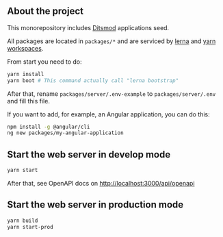 ## About the project

This monorepository includes [Ditsmod](https://ditsmod.github.io/en/docs/intro) applications seed.

All packages are located in `packages/*` and are serviced by [lerna](https://github.com/lerna/lerna) and [yarn workspaces](https://classic.yarnpkg.com/lang/en/docs/workspaces/).

From start you need to do:

```bash
yarn install
yarn boot # This command actually call "lerna bootstrap"
```

After that, rename `packages/server/.env-example` to `packages/server/.env` and fill this file.

If you want to add, for example, an Angular application, you can do this:

```bash
npm install -g @angular/cli
ng new packages/my-angular-application
```

## Start the web server in develop mode

```bash
yarn start
```

After that, see OpenAPI docs on [http://localhost:3000/api/openapi](http://localhost:3000/api/openapi)

## Start the web server in production mode

```bash
yarn build
yarn start-prod
```
